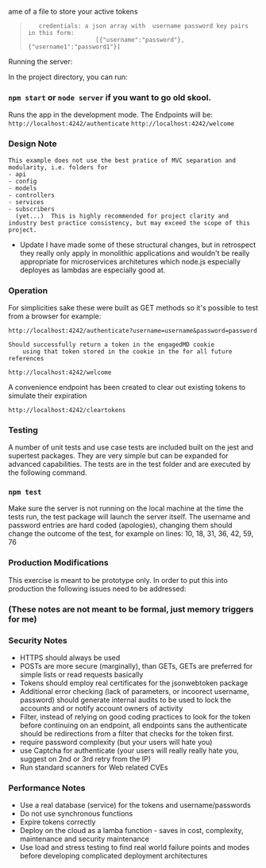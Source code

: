 ame of a file to store your active tokens
>        credentials: a json array with  username password key pairs in this form:
>                        [{"username":"password"},{"username1":"password1"}]

Running the server:

In the project directory, you can run:

### `npm start` or `node server` if you want to go old skool.

Runs the app in the development mode.
The Endpoints will be:
    `http://localhost:4242/authenticate`
    `http://localhost:4242/welcome`

### Design Note
    This example does not use the best pratice of MVC separation and modularity, i.e. folders for
    - api
    - config
    - models
    - controllers
    - services
    - subscribers
      (yet...)  This is highly recommended for project clarity and industry best practice consistency, but may exceed the scope of this project.

* Update I have made some of these structural changes, but in retrospect they really only apply in monolithic applications and wouldn't be really appropriate for microservices architetures which node.js especially deployes as lambdas are especially good at.

### Operation

For simplicities sake these were built as GET methods so it's possible to test from a browser for example:

`http://localhost:4242/authenticate?username=username&password=password`

    Should successfully return a token in the engagedMD cookie
        using that token stored in the cookie in the for all future references
	
`http://localhost:4242/welcome`

A convenience endpoint has been created to clear out existing tokens to simulate their expiration

`http://localhost:4242/cleartokens`

###  Testing
A number of unit tests and use case tests are included built on the jest and supertest packages.  They are very simple but can be expanded for advanced capabilities.  The tests are in the test folder and are executed by the following command.

### `npm test`

Make sure the server is not running on the local machine at the time the tests run, the test package will launch the server itself.  The username and password entries are hard coded (apologies), changing them should change the outcome of the test, for example on lines: 10, 18, 31, 36, 42, 59, 76

### Production Modifications
This exercise is meant to be prototype only.  In order to put this into production the following issues need to be addressed:

### (These notes are not meant to be formal, just memory triggers for me)
### Security Notes
*    HTTPS should always be used
*    POSTs are more secure (marginally), than GETs, GETs are preferred for simple lists or read requests basically
*    Tokens should employ real certificates for the jsonwebtoken package
*    Additional error checking (lack of parameters, or incoorect username, password) should generate internal audits to be used to lock the accounts and or notify account owners of activity
*    Filter, instead of relying on good coding practices to look for the token before continuing on an endpoint, all endpoints sans the authenticate should be redirections from a filter that checks for the token first.
*    require password complexity (but your users will hate you)
*    use Captcha for authenticate (your users will really really hate you, suggest on 2nd or 3rd retry from the IP)
*    Run standard scanners for Web related CVEs

### Performance Notes
*    Use a real database (service) for the tokens and username/passwords
*    Do not use synchronous functions
*    Expire tokens correctly
*    Deploy on the cloud as a lamba function - saves in cost, complexity, maintenance and security maintenance
*    Use load and stress testing to find real world failure points and modes before developing complicated deployment architectures

